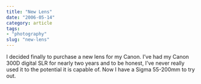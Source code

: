 ```yaml
---
title: "New Lens"
date: "2006-05-14"
category: article
tags:
- "photography"
slug: "new-lens"
---
```


I decided finally to purchase a new lens for my Canon. I’ve had my Canon 300D digital SLR for nearly two years and to be honest, I’ve never really used it to the potential it is capable of. Now I have a Sigma 55-200mm to try out.

